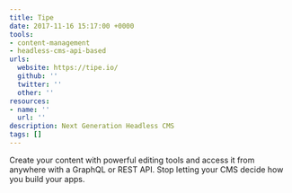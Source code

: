 ```yaml
---
title: Tipe
date: 2017-11-16 15:17:00 +0000
tools:
- content-management
- headless-cms-api-based
urls:
  website: https://tipe.io/
  github: ''
  twitter: ''
  other: ''
resources:
- name: ''
  url: ''
description: Next Generation Headless CMS
tags: []
---
```

Create your content with powerful editing tools and access it from anywhere with a GraphQL or REST API. Stop letting your CMS decide how you build your apps.
